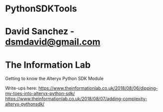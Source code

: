 # PythonSDKTools
# David Sanchez - dsmdavid@gmail.com
# The Information Lab

Getting to know the Alteryx Python SDK Module

Write-ups here:
https://www.theinformationlab.co.uk/2018/08/06/dipping-my-toes-into-alteryx-python-sdk/
https://www.theinformationlab.co.uk/2018/08/07/adding-complexity-alteryx-pythonsdk/